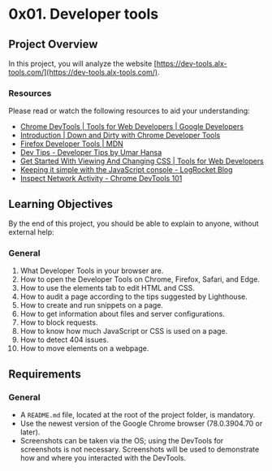 0x01. Developer tools
======================

## Project Overview
In this project, you will analyze the website [https://dev-tools.alx-tools.com/](https://dev-tools.alx-tools.com/).

### Resources
Please read or watch the following resources to aid your understanding:
- [Chrome DevTools | Tools for Web Developers | Google Developers](https://developers.google.com/web/tools/chrome-devtools)
- [Introduction | Down and Dirty with Chrome Developer Tools](https://developers.google.com/web/tools/chrome-devtools/get-started)
- [Firefox Developer Tools | MDN](https://developer.mozilla.org/en-US/docs/Tools)
- [Dev Tips - Developer Tips by Umar Hansa](https://umaar.com/dev-tips/)
- [Get Started With Viewing And Changing CSS | Tools for Web Developers](https://developers.google.com/web/tools/chrome-devtools/css)
- [Keeping it simple with the JavaScript console - LogRocket Blog](https://blog.logrocket.com/keeping-it-simple-with-the-javascript-console/)
- [Inspect Network Activity - Chrome DevTools 101](https://developers.google.com/web/tools/chrome-devtools/network)

## Learning Objectives
By the end of this project, you should be able to explain to anyone, without external help:

### General
1. What Developer Tools in your browser are.
2. How to open the Developer Tools on Chrome, Firefox, Safari, and Edge.
3. How to use the elements tab to edit HTML and CSS.
4. How to audit a page according to the tips suggested by Lighthouse.
5. How to create and run snippets on a page.
6. How to get information about files and server configurations.
7. How to block requests.
8. How to know how much JavaScript or CSS is used on a page.
9. How to detect 404 issues.
10. How to move elements on a webpage.

## Requirements
### General
- A `README.md` file, located at the root of the project folder, is mandatory.
- Use the newest version of the Google Chrome browser (78.0.3904.70 or later).
- Screenshots can be taken via the OS; using the DevTools for screenshots is not necessary. Screenshots will be used to demonstrate how and where you interacted with the DevTools.
